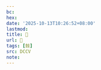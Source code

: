 ```yaml
---
bc:
hex:
date: '2025-10-13T10:26:52+08:00'
lastmod:
title: 􄑱
url: 􄑱
tags: [㩻]
src: DCCV
note:
---
```


